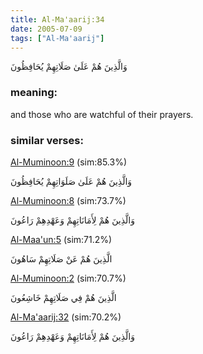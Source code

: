 ```yaml
---
title: Al-Ma'aarij:34
date: 2005-07-09
tags: ["Al-Ma'aarij"]
---
```

وَالَّذِينَ هُمْ عَلَىٰ صَلَاتِهِمْ يُحَافِظُونَ
### meaning: 
and those who are watchful of their prayers.
### similar verses: 

[Al-Muminoon:9](/23/9) (sim:85.3%)

وَالَّذِينَ هُمْ عَلَىٰ صَلَوَاتِهِمْ يُحَافِظُونَ

[Al-Muminoon:8](/23/8) (sim:73.7%)

وَالَّذِينَ هُمْ لِأَمَانَاتِهِمْ وَعَهْدِهِمْ رَاعُونَ

[Al-Maa'un:5](/107/5) (sim:71.2%)

الَّذِينَ هُمْ عَنْ صَلَاتِهِمْ سَاهُونَ

[Al-Muminoon:2](/23/2) (sim:70.7%)

الَّذِينَ هُمْ فِي صَلَاتِهِمْ خَاشِعُونَ

[Al-Ma'aarij:32](/70/32) (sim:70.2%)

وَالَّذِينَ هُمْ لِأَمَانَاتِهِمْ وَعَهْدِهِمْ رَاعُونَ

